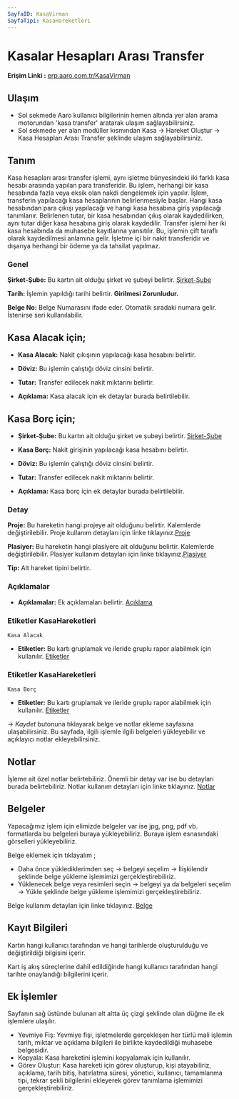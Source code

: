 ```yaml
---
SayfaID: KasaVirman
SayfaTipi: KasaHareketleri
---
```


# Kasalar Hesapları Arası Transfer

**Erişim Linki :** [erp.aaro.com.tr/KasaVirman](erp.aaro.com.tr/KasaVirman)

## Ulaşım 

- Sol sekmede Aaro kullanıcı bilgilerinin hemen altında yer alan arama motorundan 'kasa transfer' aratarak ulaşım sağlayabilirsiniz.
- Sol sekmede yer alan modüller kısmından Kasa -> Hareket Oluştur -> Kasa Hesapları Arası Transfer şeklinde ulaşım sağlayabilirsiniz.

## Tanım

Kasa hesapları arası transfer işlemi, aynı işletme bünyesindeki iki farklı kasa hesabı arasında yapılan para transferidir. 
Bu işlem, herhangi bir kasa hesabında fazla veya eksik olan nakdi dengelemek için yapılır.
İşlem, transferin yapılacağı kasa hesaplarının belirlenmesiyle başlar. Hangi kasa hesabından para çıkışı yapılacağı ve hangi kasa hesabına giriş yapılacağı tanımlanır.
Belirlenen tutar, bir kasa hesabından çıkış olarak kaydedilirken, aynı tutar diğer kasa hesabına giriş olarak kaydedilir.
Transfer işlemi her iki kasa hesabında da muhasebe kayıtlarına yansıtılır. Bu, işlemin çift taraflı olarak kaydedilmesi anlamına gelir.
İşletme içi bir nakit transferidir ve dışarıya herhangi bir ödeme ya da tahsilat yapılmaz.

### Genel 

**Şirket-Şube:** Bu kartın ait olduğu şirket ve şubeyi belirtir. [Şirket-Şube](../TemelOzellikler/SirketSubeHareket.md)

**Tarih:** İşlemin yapıldığı tarihi belirtir. **Girilmesi Zorunludur.**

**Belge No:** Belge Numarasını ifade eder. Otomatik sıradaki numara gelir. İstenirse seri kullanılabilir.

## Kasa Alacak için;

- **Kasa Alacak:** Nakit çıkışının yapılacağı kasa hesabını belirtir.

- **Döviz:** Bu işlemin çalıştığı döviz cinsini belirtir.
	
- **Tutar:** Transfer edilecek nakit miktarını belirtir.

- **Açıklama:** Kasa alacak için ek detaylar burada belirtilebilir. 

## Kasa Borç için;

- **Şirket-Şube:** Bu kartın ait olduğu şirket ve şubeyi belirtir. [Şirket-Şube](../TemelOzellikler/SirketSubeHareket.md)

- **Kasa Borç:** Nakit girişinin yapılacağı kasa hesabını belirtir.

- **Döviz:** Bu işlemin çalıştığı döviz cinsini belirtir.
	
- **Tutar:** Transfer edilecek nakit miktarını belirtir.

- **Açıklama:** Kasa borç için ek detaylar burada belirtilebilir. 

### Detay

**Proje:** Bu hareketin hangi projeye ait olduğunu belirtir. Kalemlerde değiştirilebilir. Proje kullanım detayları için linke tıklayınız.[Proje](../TemelOzellikler/Proje.md)

**Plasiyer:** Bu hareketin hangi plasiyere ait olduğunu belirtir. Kalemlerde değiştirilebilir. Plasiyer kullanım detayları için linke tıklayınız.[Plasiyer](../TemelOzellikler/Plasiyer.md)

**Tip:** Alt hareket tipini belirtir.

### Açıklamalar

- **Açıklamalar:** Ek açıklamaları belirtir. [Açıklama](../TemelOzellikler/Aciklama.md)

### Etiketler KasaHareketleri
	Kasa Alacak

- **Etiketler:** Bu kartı gruplamak ve ileride gruplu rapor alabilmek için kullanılır. [Etiketler](../TemelOzellikler/Etiketler.md)

### Etiketler KasaHareketleri
	Kasa Borç

- **Etiketler:** Bu kartı gruplamak ve ileride gruplu rapor alabilmek için kullanılır. [Etiketler](../TemelOzellikler/Etiketler.md)

-> *Kaydet* butonuna tıklayarak belge ve notlar ekleme sayfasına ulaşabilirsiniz. 
Bu sayfada, ilgili işlemle ilgili belgeleri yükleyebilir ve açıklayıcı notlar ekleyebilirsiniz.

## Notlar 

İşleme ait özel notlar belirtebiliriz. 
Önemli bir detay var ise bu detayları burada belirtebiliriz.
Notlar kullanım detayları için linke tıklayınız. [Notlar](../TemelOzellikler/Notlar.md)

## Belgeler

Yapacağımız işlem için elimizde belgeler var ise jpg, png, pdf vb. formatlarda bu belgeleri buraya yükleyebiliriz.
Buraya işlem esnasındaki görselleri yükleyebiliriz.

Belge eklemek için tıklayalım ;

- Daha önce yüklediklerimden seç -> belgeyi seçelim -> İlişkilendir şeklinde belge yükleme işlemimizi gerçekleştirebiliriz.
- Yüklenecek belge veya resimleri seçin -> belgeyi ya da belgeleri seçelim -> Yükle şeklinde belge yükleme işlemimizi gerçekleştirebiliriz.

Belge kullanım detayları için linke tıklayınız. [Belge](../TemelOzellikler/Belgeler.md)

## Kayıt Bilgileri

Kartın hangi kullanıcı tarafından ve hangi tarihlerde oluşturulduğu ve değiştirildiği bilgisini içerir.

Kart iş akış süreçlerine dahil edildiğinde hangi kullanıcı tarafından hangi tarihte onaylandığı bilgilerini içerir. 

## Ek İşlemler

 Sayfanın sağ üstünde bulunan alt altta üç çizgi şeklinde olan düğme ile ek işlemlere ulaşılır.
- Yevmiye Fiş: Yevmiye fişi, işletmelerde gerçekleşen her türlü mali işlemin tarih, miktar ve açıklama bilgileri ile birlikte kaydedildiği muhasebe belgesidir.
- Kopyala: Kasa hareketini işlemini kopyalamak için kullanılır.
- Görev Oluştur: Kasa hareketi için görev oluşturup, kişi atayabiliriz, açıklama, tarih bitiş, hatırlatma süresi, yönetici, kullanıcı, tamamlanma tipi, tekrar şekli bilgilerini ekleyerek görev tanımlama işlemimizi gerçekleştirebiliriz.


